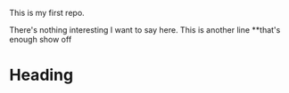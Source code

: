 This is my first repo.

There's nothing interesting I want to say here.
This is another line
**that's enough
show off
# Heading
